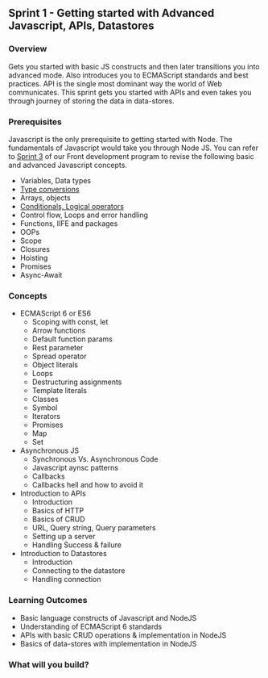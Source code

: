 ## Sprint 1 - Getting started with Advanced Javascript, APIs, Datastores

### Overview

Gets you started with basic JS constructs and then later transitions you into advanced mode. Also introduces you to ECMAScript standards and best practices.
API is the single most dominant way the world of Web communicates. This sprint gets you started with APIs and even takes you through journey of storing the data in data-stores.

### Prerequisites
Javascript is the only prerequisite to getting started with Node. The fundamentals of Javascript would take you through Node JS.
You can refer to [Sprint 3](https://github.com/greyatom-school/the-minerva-project/tree/master/FEWD/sprint_3) of our Front development program to revise the following basic and advanced Javascript concepts.

- Variables, Data types
- [Type conversions](https://github.com/nehalgala7/Nodejs-concepts/blob/master/Variables_Datatypes_Typeconversions.md)
- Arrays, objects
- [Conditionals, Logical operators](https://github.com/nehalgala7/Nodejs-concepts/blob/master/conditional_logical_operator.md)
- Control flow, Loops and error handling 
- Functions, IIFE and  packages
- OOPs
- Scope
- Closures
- Hoisting
- Promises
- Async-Await

### Concepts
- ECMAScript 6 or ES6 
    - Scoping with const, let
    - Arrow functions
    - Default function params
    - Rest parameter
    - Spread operator
    - Object literals
    - Loops
    - Destructuring assignments
    - Template literals
    - Classes
    - Symbol
    - Iterators
    - Promises
    - Map
    - Set
- Asynchronous JS
	- Synchronous Vs. Asynchronous Code
	- Javascript aynsc patterns 
	- Callbacks 
	- Callbacks hell and how to avoid it
- Introduction to APIs
    - Introduction
    - Basics of HTTP
    - Basics of CRUD
    - URL, Query string, Query parameters
    - Setting up a server
    - Handling Success & failure
- Introduction to Datastores
	- Introduction
    - Connecting to the datastore
    - Handling connection

### Learning Outcomes
- Basic language constructs of Javascript and NodeJS
- Understanding of ECMAScript 6 standards
- APIs with basic CRUD operations & implementation in NodeJS
- Basics of data-stores with implementation in NodeJS

### What will you build?




